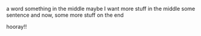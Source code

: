 a word
something in the middle
maybe I want more stuff in the middle
some sentence
and now, some more stuff on the end

hooray!!
